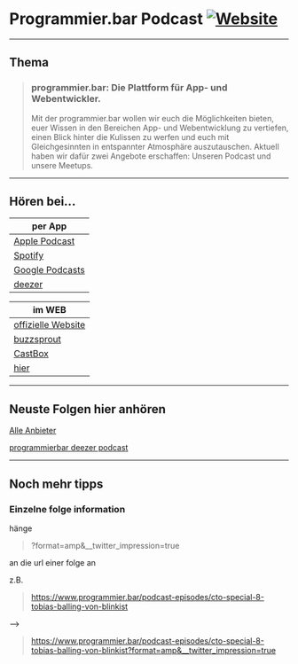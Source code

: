 # Programmier.bar Podcast [![Website](https://img.shields.io/website-ok-down-green-red/https/programmier.bar)](https://programmier.bar/)

---

## Thema

>### programmier.bar: Die Plattform für App- und Webentwickler.
>Mit der programmier.bar wollen wir euch die Möglichkeiten bieten, euer Wissen in den Bereichen App- und Webentwicklung zu vertiefen, einen Blick hinter die Kulissen zu werfen und euch mit Gleichgesinnten in entspannter Atmosphäre auszutauschen. Aktuell haben wir dafür zwei Angebote erschaffen: Unseren Podcast und unsere Meetups. 

---

## Hören bei...

|per App|
|--------|
| [Apple Podcast](https://podcasts.apple.com/us/podcast/mobilfunk-der-mobile-development-podcast/id1371409964?mt=2&uo=4)|
| [Spotify](https://open.spotify.com/show/0ik0sXv9paTQCeThcOLCCJ)|
| [Google Podcasts](https://podcasts.google.com/?feed=aHR0cHM6Ly9mZWVkcy5idXp6c3Byb3V0LmNvbS8xNzYyMzkucnNz)|
| [deezer](https://www.deezer.com/show/1358472)|

|im WEB|
|-|
| [offizielle Website](https://www.programmier.bar/podcast)|
| [buzzsprout](https://programmierbar.buzzsprout.com)|
| [CastBox](https://castbox.fm/channel/id1488774?country=de) |
| [hier](https://dev.echtme.ga/_podcast/programmierbar) |

---

## Neuste Folgen hier anhören

[Alle Anbieter](https://dev.echtme.ga/_podcast/programmierbar)


[programmierbar deezer podcast](https://widget.deezer.com/widget/auto/show/1358472 ':include :type=iframe width=100% height=500')


---

## Noch mehr tipps

### Einzelne folge information

hänge
> ?format=amp&__twitter_impression=true

an die url einer folge an

z.B.

> https://www.programmier.bar/podcast-episodes/cto-special-8-tobias-balling-von-blinkist

-->

>https://www.programmier.bar/podcast-episodes/cto-special-8-tobias-balling-von-blinkist?format=amp&__twitter_impression=true
